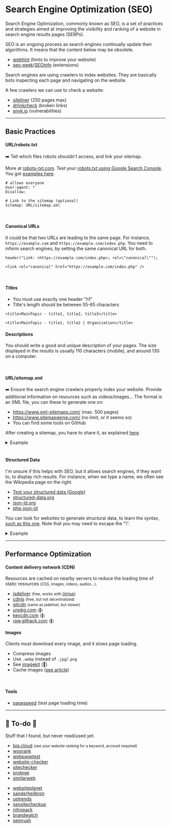 # Search Engine Optimization (SEO)

<div class="row row-cols-lg-2"><div>

Search Engine Optimization, commonly known as SEO, is a set of practices and strategies aimed at improving the visibility and ranking of a website in search engine results pages (SERPs).

SEO is an ongoing process as search engines continually update their algorithms. It means that the content below may be obsolete.

* [webhint](https://webhint.io/) (hints to improve your website)
* [seo-peek](https://www.sanderheilbron.nl/seo-peek)/[SEOInfo](https://addons.mozilla.org/en-US/firefox/addon/seoinfo/) (extensions)
</div><div>

Search engines are using crawlers to index websites. They are basically bots inspecting each page and navigating on the website.

A few crawlers we can use to check a website:

* [siteliner](https://www.siteliner.com/) (250 pages max)
* [drlinkcheck](https://www.drlinkcheck.com/) (broken links)
* [snyk.io](https://snyk.io/website-scanner/) (vulnerabilities)
</div></div>

<hr class="sep-both">

## Basic Practices

<div class="row row-cols-lg-2"><div class="mt-lg-3">

#### URL/robots.txt

➡️ Tell which files robots shouldn't access, and link your sitemap.

More at [robots-txt.com](http://robots-txt.com/). Test your [robots.txt using Google Search Console](http://robots-txt.com/ressources/robots-txt-tester/). You got [examples here](http://robots-txt.com/ressources/).

```yaml!
# allows everyone
User-agent: *
Disallow:

# Link to the sitemap (optional)
Sitemap: URL/sitemap.xml
```

<br>

#### Canonical URLs

It could be that two URLs are leading to the same page. For instance, `https://example.com` and `https://example.com/index.php`. You need to inform search engines, by setting the same canonical URL for both.

```php!
header("Link: <https://example.com/index.php>; rel=\"canonical\"");
```

```html!
<link rel="canonical" href="https://example.com/index.php" />
```

<br>

#### Titles

* You must use exactly one header "h1"
* Title's length should be between 55-65 characters

```html!
<title>MainTopic - title1, title2, title3</title>
```

```html!
<title>MainTopic - title1, title2 | Organization</title>
```

</div><div>

#### Descriptions

You should write a good and unique description of your pages. The size displayed in the results is usually 110 characters (mobile), and around 130 on a computer.

<br>

#### URL/sitemap.xml

➡️ Ensure the search engine crawlers properly index your website. Provide additional information on resources such as videos/images... The format is an XML file, you can these to generate one on:

* <https://www.xml-sitemaps.com/> (max. 500 pages)
* <https://www.sitemapgenie.com/> (no limit, or it seems so)
* You can find some tools on GitHub

After creating a sitemap, you have to share it, as explained [here](https://ahrefs.com/blog/submit-website-to-search-engines/).

<details class="details-n">
<summary>Example</summary>

```xml!
<?xml version="1.0" encoding="UTF-8" ?>
<urlset xmlns:xsi="http://www.w3.org/2001/XMLSchema-instance"
        xmlns="http://www.sitemaps.org/schemas/sitemap/0.9"
        xsi:schemaLocation="http://www.sitemaps.org/schemas/sitemap/0.9
            https://www.sitemaps.org/schemas/sitemap/0.9/sitemap.xsd">
    <url>
        <loc>https://blog.quentinra.dev/</loc>
        <lastmod>2021-08-27T18:11:59+02:00</lastmod>
        <priority>1.00</priority>
    </url>
</urlset>
```
</details>

<br>

#### Structured Data

I'm unsure if this helps with SEO, but it allows search engines, if they want to, to display rich results. For instance, when we type a name, we often see the Wikipedia page on the right.

* [Test your structured data (Google)](https://developers.google.com/search/docs/advanced/structured-data)
* [structured-data.org](http://www.structured-data.org/)
* [json-ld.org](https://json-ld.org/)
* [php-json-ld](https://github.com/digitalbazaar/php-json-ld)


You can look for websites to generate structural data, to learn the syntax, [such as this one](https://attrock.com/schema-markup-generator/). Note that you may need to escape the "\\".

<details class="details-n">
<summary>Example</summary>

```html!
<script type="application/ld+json">
{
    "@context": "https:\/\/schema.org",
    "@type": "Article",
    "mainEntityOfPage": {
        "@type": "WebPage",
        "@id": "https:\/\/example.com\/"
    },
    "headline": "...",
    "description": "...",
    "author": {
        "@type": "Organization",
        "name": "XXX",
        "url": "https:\/\/example.com\/"
    },
    "publisher": {
        "@type": "Organization",
        "name": "XXX",
        "logo": {
            "@type": "ImageObject",
            "url": "https:\/\/example.com\/assets\/icon64.png",
            "width": "32",
            "height": "32"
        }
    }
}
</script>
```
</details>
</div></div>

<hr class="sep-both">

## Performance Optimization

<div class="row row-cols-lg-2"><div>

#### Content delivery network (CDN)

Resources are cached on nearby servers to reduce the loading time of static resources <small>(CSS, images, videos, audios...)</small>.

* [jsdeliver](https://www.jsdelivr.com/) <small>(free, works with [GitHub](https://cdn.jsdelivr.net/gh/user/repo/path/to/file.png))</small>
* [cdnjs](https://cdnjs.com/) <small>(free, but not decentralized)</small>
* [gitcdn](https://github.com/schme16/gitcdn.xyz) <small>(same as jsdeliver, but slower)</small>
* [unpkg.com](https://unpkg.com/) <small>(👻)</small>
* [keycdn.com](https://www.keycdn.com/) <small>(👻)</small>
* [raw.githack.com](https://raw.githack.com/) <small>(👻)</small>
</div><div>

#### Images

Clients must download every image, and it slows page loading.

* Compress images
* Use `.webp` instead of `.jpg`/`.png`
* See [imagekit](https://imagekit.io/) (👻)
* Cache images ([see article](https://web.dev/http-cache/))

<br>

#### Tools

* [pagespeed](https://pagespeed.web.dev/) (test page loading time)
</div></div>

<hr class="sep-both">

## 👻 To-do 👻

Stuff that I found, but never read/used yet.

<div class="row row-cols-lg-2"><div>

* [biq.cloud](https://biq.cloud/rank-intelligence/) <small>(see your website ranking for a keyword, account required)</small>
* [woorank](https://www.woorank.com/)
* [webpagetest](https://www.webpagetest.org/)
* [website-checker](https://www.ionos.com/tools/website-checker)
* [sitechecker](https://sitechecker.pro/)
* [protege](https://protege.stanford.edu/)
* [similarweb](https://www.similarweb.com/)
</div><div>

* [websiteplanet](https://www.websiteplanet.com/webtools/)
* [sanderheilbron](https://www.sanderheilbron.nl/)
* [uptrends](https://www.uptrends.com/tools)
* [seositecheckup](https://seositecheckup.com/tools)
* [nitropack](https://nitropack.io/)
* [brandwatch](https://www.brandwatch.com/)
* [semrush](https://www.semrush.com/)
</div></div>